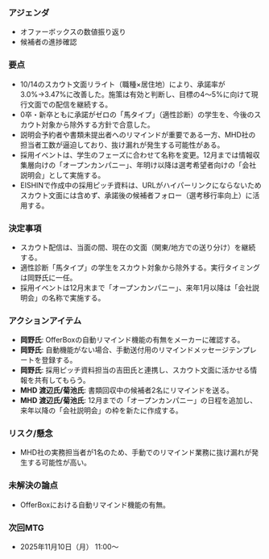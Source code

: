### アジェンダ
- オファーボックスの数値振り返り
- 候補者の進捗確認

### 要点
- 10/14のスカウト文面リライト（職種×居住地）により、承諾率が3.0%→3.47%に改善した。施策は有効と判断し、目標の4〜5%に向けて現行文面での配信を継続する。
- 0卒・新卒ともに承諾がゼロの「馬タイプ」（適性診断）の学生を、今後のスカウト対象から除外する方針で合意した。
- 説明会予約者や書類未提出者へのリマインドが重要である一方、MHD社の担当者工数が逼迫しており、抜け漏れが発生する可能性がある。
- 採用イベントは、学生のフェーズに合わせて名称を変更。12月までは情報収集層向けの「オープンカンパニー」、年明け以降は選考希望者向けの「会社説明会」として実施する。
- EISHINで作成中の採用ピッチ資料は、URLがハイパーリンクにならないためスカウト文面には含めず、承諾後の候補者フォロー（選考移行率向上）に活用する。

### 決定事項
- スカウト配信は、当面の間、現在の文面（関東/地方での送り分け）を継続する。
- 適性診断「馬タイプ」の学生をスカウト対象から除外する。実行タイミングは岡野氏に一任。
- 採用イベントは12月末まで「オープンカンパニー」、来年1月以降は「会社説明会」の名称で実施する。

### アクションアイテム
- **岡野氏**: OfferBoxの自動リマインド機能の有無をメーカーに確認する。
- **岡野氏**: 自動機能がない場合、手動送付用のリマインドメッセージテンプレートを登録する。
- **岡野氏**: 採用ピッチ資料担当の吉田氏と連携し、スカウト文面に活かせる情報を共有してもらう。
- **MHD 渡辺氏/菊池氏**: 書類回収中の候補者2名にリマインドを送る。
- **MHD 渡辺氏/菊池氏**: 12月までの「オープンカンパニー」の日程を追加し、来年以降の「会社説明会」の枠を新たに作成する。

### リスク/懸念
- MHD社の実務担当者が1名のため、手動でのリマインド業務に抜け漏れが発生する可能性が高い。

### 未解決の論点
- OfferBoxにおける自動リマインド機能の有無。

### 次回MTG
- 2025年11月10日（月） 11:00〜
